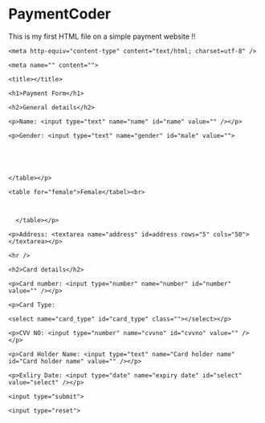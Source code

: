 # PaymentCoder
This is my first HTML file on a simple payment website !!
<!DOCTYPE html>

<html>

  <head>

    <meta http-equiv="content-type" content="text/html; charset=utf-8" />

    <meta name="" content="">

    <title></title>

  </head>

  <body>

    <h1>Payment Form</h1>

    <h2>General details</h2>

    <p>Name: <input type="text" name="name" id="name" value="" /></p>

    <p>Gender: <input type="text" name="gender" id="male" value="">

  

      

    </table></p>

    <table for="female">Female</tabel><br>

      

      </table></p>

    <p>Address: <textarea name="address" id=address rows="5" cols="50"></textarea></p>

    <hr />

    <h2>Card details</h2>

    <p>Card number: <input type="number" name="number" id="number" value="" /></p>

    <p>Card Type: 

    <select name="card_type" id="card_type" class=""></select></p>

    <p>CVV NO: <input type="number" name="cvvno" id="cvvno" value="" /></p>

    <p>Card Holder Name: <input type="text" name="Card holder name" id="Card holder name" value="" /></p>

    <p>Exliry Date: <input type="date" name="expiry date" id="select" value="select" /></p>

    <input type="submit">

    <input type="reset">

  </body>

</html>
